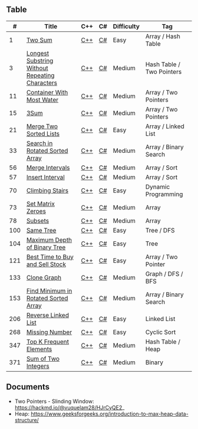 ## Table
|  #  |      Title      |     C++    |     C#    |    Difficulty   | Tag  |
|-----|---------------- | ---------------| --------------- | --------------- | -----|
|  1  | [Two Sum](https://leetcode.com/problems/two-sum/description/) | [C++](cpp/001_Two_Sum.cpp) |[C#](csharp/001_Two_Sum.cs) | Easy | Array / Hash Table |
|  3  | [Longest Substring Without Repeating Characters](https://leetcode.com/problems/longest-substring-without-repeating-characters/description/) | [C++](cpp/003_Longest_SubString_Without_Repeating.cpp) |[C#](csharp/003_Longest_SubString_Without_Repeating.cs) | Medium | Hash Table / Two Pointers |
|  11  | [Container With Most Water](https://leetcode.com/problems/container-with-most-water/description/) | [C++](cpp/011_Container_With_Most_Water.cpp) |[C#](csharp/011_Container_With_Most_Water.cs) | Medium | Array / Two Pointers |
|  15  | [3Sum](https://leetcode.com/problems/3sum/description/) | [C++](cpp/015_3_Sum.cpp) |[C#](csharp/015_3_Sum.cs) | Medium | Array / Two Pointers |
|  21  | [Merge Two Sorted Lists](https://leetcode.com/problems/merge-two-sorted-lists/description/) | [C++](cpp/021_Merged_Two_Sorted_List.cpp) |[C#](csharp/021_Merged_Two_Sorted_List.cs) | Easy | Array / Linked List |
|  33  | [Search in Rotated Sorted Array](https://leetcode.com/problems/search-in-rotated-sorted-array/description/) | [C++](cpp/033_Search_In_Sorted_Array.cpp) |[C#](csharp/033_Search_In_Sorted_Array.cs) | Medium | Array / Binary Search |
| 56  | [Merge Intervals](https://leetcode.com/problems/merge-intervals/description/) | [C++](cpp/056_Merge_Intervals.cpp) | [C#](csharp/056_Merge_Intervals.cs) | Medium | Array / Sort |
| 57  | [Insert Interval](https://leetcode.com/problems/insert-interval/description/) | [C++](cpp/057_Insert_Interval.cpp) | [C#](csharp/057_Insert_Interval.cs) | Medium | Array / Sort |
| 70  | [Climbing Stairs](https://leetcode.com/problems/climbing-stairs/description/) | [C++](cpp/070_Climbing_Stairs.cpp) | [C#](csharp/070_Climbing_Stairs.cs) | Easy | Dynamic Programming |
| 73  | [Set Matrix Zeroes](https://leetcode.com/problems/set-matrix-zeroes/description/) | [C++](cpp/073_Set_Matrix_Zeros.cpp) | [C#](csharp/073_Set_Matrix_Zeros.cs) | Medium | Array |
| 78  | [Subsets](https://leetcode.com/problems/subsets/description/) | [C++](cpp/078_Subsets.cpp) | [C#](csharp/078_Subsets.cs) | Medium | Array |
| 100 | [Same Tree](https://leetcode.com/problems/same-tree/description/) | [C++](cpp/100_Same_Tree.cpp) | [C#](csharp/100_Same_Tree.cs) | Easy | Tree / DFS |
| 104 | [Maximum Depth of Binary Tree](https://leetcode.com/problems/maximum-depth-of-binary-tree/description/) | [C++](cpp/104_Max_Depth_Binary_Tree.cpp) | [C#](csharp/104_Max_Depth_Binary_Tree.cs) | Easy | Tree |
| 121 | [Best Time to Buy and Sell Stock](https://leetcode.com/problems/best-time-to-buy-and-sell-stock/description/) | [C++](cpp/121_Best_Time_Buy_Sell_Stock.cpp) | [C#](csharp/121_Best_Time_Buy_Sell_Stock.cs) | Easy | Array / Two Pointer |
| 133 | [Clone Graph](https://leetcode.com/problems/clone-graph/description/) | [C++](cpp/133_Clone_Graph.cpp) |[C#](csharp/133_Clone_Graph.cs) | Medium | Graph / DFS / BFS |
| 153 | [Find Minimum in Rotated Sorted Array](https://leetcode.com/problems/find-minimum-in-rotated-sorted-array/description/) | [C++](cpp/153_Find_Minimum_In_Sorted_Array.cpp) |[C#](csharp/153_Find_Minimum_In_Sorted_Array.cs) | Medium | Array / Binary Search |
| 206 | [Reverse Linked List](https://leetcode.com/problems/reverse-linked-list/description/) | [C++](cpp/206_Reversed_Linked_List.cpp) |[C#](csharp/206_Reversed_Linked_list.cs) | Easy | Linked List |
| 268 | [Missing Number](https://leetcode.com/problems/missing-number/description/) | [C++](cpp/268_Missing_Number.cpp) |[C#](csharp/268_Missing_Number.cs) | Easy | Cyclic Sort |
| 347 | [Top K Frequent Elements](https://leetcode.com/problems/sum-of-two-integers/description/) | [C++](cpp/347_Top_K_Frequent_Elements.cpp) |[C#](csharp/347_Top_K_Frequent_Elements.cs) | Medium | Hash Table / Heap |
| 371 | [Sum of Two Integers](https://leetcode.com/problems/sum-of-two-integers/description/) | [C++](cpp/371_Sum_Two_Integer.cpp) |[C#](csharp/371_Sum_Two_Integer.cs) | Medium | Binary |

## Documents
- Two Pointers - Slinding Window: https://hackmd.io/@vuquelam28/HJrCyQE2_
- Heap: https://www.geeksforgeeks.org/introduction-to-max-heap-data-structure/